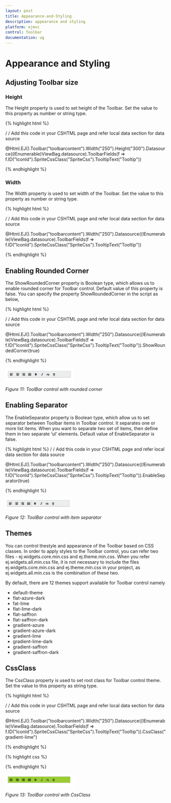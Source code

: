 ```yaml
---
layout: post
title: Appearance-and-Styling
description: appearance and styling 
platform: ejmvc
control: Toolbar
documentation: ug
---
```


# Appearance and Styling 

## Adjusting Toolbar size

### Height

The Height property is used to set height of the Toolbar. Set the value to this property as number or string type.



{% highlight html %}

/ / Add this code in your CSHTML page and refer local data section for data source

<div class="cols-sample-area">    @Html.EJ().Toolbar("toolbarcontent").Width("250").Height("300").Datasource((IEnumerable<ToolbarLocalBinding>)ViewBag.datasource).ToolbarFields(f => f.ID("IconId").SpriteCssClass("SpriteCss").TooltipText("Tooltip"))

</div>

{% endhighlight %}


### Width

The Width property is used to set width of the Toolbar. Set the value to this property as number or string type.



{% highlight html %}

/ / Add this code in your CSHTML page and refer local data section for data source

<div class="cols-sample-area">    @Html.EJ().Toolbar("toolbarcontent").Width("250").Datasource((IEnumerable<ToolbarLocalBinding>)ViewBag.datasource).ToolbarFields(f => f.ID("IconId").SpriteCssClass("SpriteCss").TooltipText("Tooltip"))

</div>

{% endhighlight %}

## Enabling Rounded Corner 

The ShowRoundedCorner property is Boolean type, which allows us to enable rounded corner for Toolbar control. Default value of this property is false. You can specify the property ShowRoundedCorner in the script as below,




{% highlight html %}

/ / Add this code in your CSHTML page and refer local data section for data source

<div class="cols-sample-area">    @Html.EJ().Toolbar("toolbarcontent").Width("250").Datasource((IEnumerable<ToolbarLocalBinding>)ViewBag.datasource).ToolbarFields(f => f.ID("IconId").SpriteCssClass("SpriteCss").TooltipText("Tooltip")).ShowRoundedCorner(true)

</div>

{% endhighlight %}

![](Appearance-and-Styling_images/Appearance-and-Styling_img1.png)


_Figure 11: ToolBar control with rounded corner_

## Enabling Separator 

The EnableSeparator property is Boolean type, which allow us to set separator between Toolbar items in Toolbar control. It separates one or more list items. When you want to separate two set of items, then define them in two separate ‘ul’ elements. Default value of EnableSeparator is false.



{% highlight html %}
/ / Add this code in your CSHTML page and refer local data section for data source

<div class="cols-sample-area">    @Html.EJ().Toolbar("toolbarcontent").Width("250").Datasource((IEnumerable<ToolbarLocalBinding>)ViewBag.datasource).ToolbarFields(f => f.ID("IconId").SpriteCssClass("SpriteCss").TooltipText("Tooltip")).EnableSeparator(true)

</div>

{% endhighlight %}



![](Appearance-and-Styling_images/Appearance-and-Styling_img2.png)


_Figure 12: ToolBar control with item separator_

## Themes

You can control thestyle and appearance of the Toolbar based on CSS classes. In order to apply styles to the Toolbar control, you can refer two files - ej.widgets.core.min.css and ej.theme.min.css. When you refer ej.widgets.all.min.css file, it is not necessary to include the files ej.widgets.core.min.css and ej.theme.min.css in your project, as ej.widgets.all.min.css is the combination of these two. 

By default, there are 12 themes support available for Toolbar control namely

* default-theme
* flat-azure-dark
* fat-lime
* flat-lime-dark
* flat-saffron
* flat-saffron-dark
* gradient-azure
* gradient-azure-dark
* gradient-lime
* gradient-lime-dark
* gradient-saffron
* gradient-saffron-dark

## CssClass 

The CssClass property is used to set root class for Toolbar control theme. Set the value to this property as string type.



{% highlight html %} 

/ / Add this code in your CSHTML page and refer local data section for data source

<div class="cols-sample-area">    @Html.EJ().Toolbar("toolbarcontent").Width("250").Datasource((IEnumerable<ToolbarLocalBinding>)ViewBag.datasource).ToolbarFields(f => f.ID("IconId").SpriteCssClass("SpriteCss").TooltipText("Tooltip")).CssClass("gradient-lime")

</div>

{% endhighlight %}




{% highlight css %}

<style>

    .gradient-lime {

        background-color: yellowgreen;

    }

</style>

{% endhighlight %}



![](Appearance-and-Styling_images/Appearance-and-Styling_img3.png)



_Figure 13: ToolBar control with CssClass_

